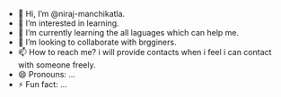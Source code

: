 - 👋 Hi, I’m @niraj-manchikatla.
- 👀 I’m interested in learning.
- 🌱 I’m currently learning the all laguages which can help me.
- 💞️ I’m looking to collaborate with brgginers.
- 📫 How to reach me? i will provide contacts when i feel i can contact with someone freely.
- 😄 Pronouns: ...
- ⚡ Fun fact: ...

<!---
niraj-manchikatla/niraj-manchikatla is a ✨ special ✨ repository because its `README.md` (this file) appears on your GitHub profile.
You can click the Preview link to take a look at your changes.
--->
